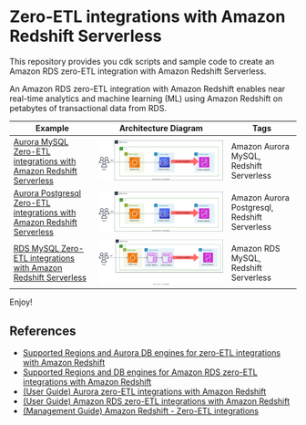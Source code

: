 # Zero-ETL integrations with Amazon Redshift Serverless

This repository provides you cdk scripts and sample code to create an Amazon RDS zero-ETL integration with Amazon Redshift Serverless.

An Amazon RDS zero-ETL integration with Amazon Redshift enables near real-time analytics and machine learning (ML) using Amazon Redshift on petabytes of transactional data from RDS.


| Example | Architecture Diagram | Tags |
|-------------------------------|-------------|------|
| [Aurora MySQL Zero-ETL integrations with Amazon Redshift Serverless](./aurora-mysql-to-redshift) | ![](./aurora-mysql-to-redshift/aurora-mysql-zero-etl-integration-with-redsfhit-serverless.svg) | Amazon Aurora MySQL, Redshift Serverless |
| [Aurora Postgresql Zero-ETL integrations with Amazon Redshift Serverless](./aurora-postgresql-to-redshift) | ![](./aurora-postgresql-to-redshift/aurora-postgresql-zero-etl-integration-with-redsfhit-serverless.svg) | Amazon Aurora Postgresql, Redshift Serverless |
| [RDS MySQL Zero-ETL integrations with Amazon Redshift Serverless](./rds-mysql-to-redshift) | ![](./rds-mysql-to-redshift/rds-mysql-zero-etl-integration-with-redsfhit-serverless.svg) | Amazon RDS MySQL, Redshift Serverless |


Enjoy!

## References

 * [Supported Regions and Aurora DB engines for zero-ETL integrations with Amazon Redshift](https://docs.aws.amazon.com/AmazonRDS/latest/AuroraUserGuide/Concepts.Aurora_Fea_Regions_DB-eng.Feature.Zero-ETL.html)
 * [Supported Regions and DB engines for Amazon RDS zero-ETL integrations with Amazon Redshift](https://docs.aws.amazon.com/AmazonRDS/latest/UserGuide/Concepts.RDS_Fea_Regions_DB-eng.Feature.ZeroETL.html)
 * [(User Guide) Aurora zero-ETL integrations with Amazon Redshift](https://docs.aws.amazon.com/AmazonRDS/latest/AuroraUserGuide/zero-etl.html)
 * [(User Guide) Amazon RDS zero-ETL integrations with Amazon Redshift](https://docs.aws.amazon.com/AmazonRDS/latest/UserGuide/zero-etl.html)
 * [(Management Guide) Amazon Redshift - Zero-ETL integrations](https://docs.aws.amazon.com/redshift/latest/mgmt/zero-etl-using.html)
